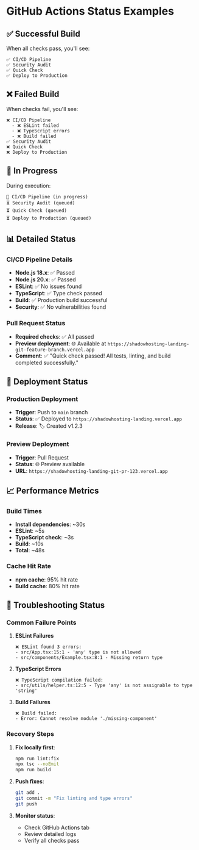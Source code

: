 # GitHub Actions Status Examples

## ✅ Successful Build

When all checks pass, you'll see:

```
✅ CI/CD Pipeline
✅ Security Audit  
✅ Quick Check
✅ Deploy to Production
```

## ❌ Failed Build

When checks fail, you'll see:

```
❌ CI/CD Pipeline
  - ❌ ESLint failed
  - ❌ TypeScript errors
  - ❌ Build failed
✅ Security Audit
❌ Quick Check
❌ Deploy to Production
```

## 🔄 In Progress

During execution:

```
🔄 CI/CD Pipeline (in progress)
⏳ Security Audit (queued)
⏳ Quick Check (queued)
⏳ Deploy to Production (queued)
```

## 📊 Detailed Status

### CI/CD Pipeline Details
- **Node.js 18.x**: ✅ Passed
- **Node.js 20.x**: ✅ Passed
- **ESLint**: ✅ No issues found
- **TypeScript**: ✅ Type check passed
- **Build**: ✅ Production build successful
- **Security**: ✅ No vulnerabilities found

### Pull Request Status
- **Required checks**: ✅ All passed
- **Preview deployment**: 🌐 Available at `https://shadowhosting-landing-git-feature-branch.vercel.app`
- **Comment**: ✅ "Quick check passed! All tests, linting, and build completed successfully."

## 🚀 Deployment Status

### Production Deployment
- **Trigger**: Push to `main` branch
- **Status**: ✅ Deployed to `https://shadowhosting-landing.vercel.app`
- **Release**: 🏷️ Created v1.2.3

### Preview Deployment
- **Trigger**: Pull Request
- **Status**: 🌐 Preview available
- **URL**: `https://shadowhosting-landing-git-pr-123.vercel.app`

## 📈 Performance Metrics

### Build Times
- **Install dependencies**: ~30s
- **ESLint**: ~5s
- **TypeScript check**: ~3s
- **Build**: ~10s
- **Total**: ~48s

### Cache Hit Rate
- **npm cache**: 95% hit rate
- **Build cache**: 80% hit rate

## 🔧 Troubleshooting Status

### Common Failure Points

1. **ESLint Failures**
   ```
   ❌ ESLint found 3 errors:
   - src/App.tsx:15:1 - 'any' type is not allowed
   - src/components/Example.tsx:8:1 - Missing return type
   ```

2. **TypeScript Errors**
   ```
   ❌ TypeScript compilation failed:
   - src/utils/helper.ts:12:5 - Type 'any' is not assignable to type 'string'
   ```

3. **Build Failures**
   ```
   ❌ Build failed:
   - Error: Cannot resolve module './missing-component'
   ```

### Recovery Steps

1. **Fix locally first**:
   ```bash
   npm run lint:fix
   npx tsc --noEmit
   npm run build
   ```

2. **Push fixes**:
   ```bash
   git add .
   git commit -m "Fix linting and type errors"
   git push
   ```

3. **Monitor status**:
   - Check GitHub Actions tab
   - Review detailed logs
   - Verify all checks pass 